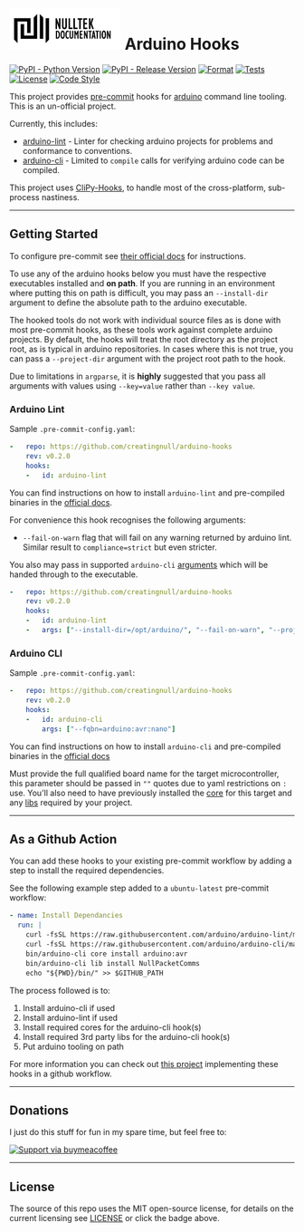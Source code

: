 # ![NullTek Documentation](https://raw.githubusercontent.com/CreatingNull/NullTek-Assets/main/img/logo/NullTekDocumentationLogo.png) Arduino Hooks

[![PyPI - Python Version](https://img.shields.io/pypi/pyversions/arduino-hooks?style=flat-square&logo=python&logoColor=white)](https://pypi.org/project/arduino-hooks/)
[![PyPI - Release Version](https://img.shields.io/pypi/v/arduino-hooks?style=flat-square&logo=pypi&logoColor=white)](https://pypi.org/project/arduino-hooks/)
[![Format](https://img.shields.io/github/actions/workflow/status/CreatingNull/arduino-hooks/run-pre-commit.yaml?branch=main&logo=pre-commit&style=flat-square&label=format)](https://github.com/CreatingNull/arduino-hooks/actions/workflows/run-pre-commit.yaml)
[![Tests](https://img.shields.io/github/actions/workflow/status/CreatingNull/arduino-hooks/run-tests.yaml?branch=main&logo=GitHub&style=flat-square&label=tests)](https://github.com/CreatingNull/arduino-hooks/actions/workflows/run-tests.yaml)
[![License](https://img.shields.io/github/license/CreatingNull/arduino-hooks?style=flat-square)](https://github.com/CreatingNull/arduino-hooks/blob/master/LICENSE.md)
[![Code Style](https://img.shields.io/badge/style-black-000000.svg?style=flat-square)](https://github.com/psf/black)

This project provides [pre-commit](https://github.com/pre-commit/pre-commit) hooks for [arduino](https://github.com/arduino) command line tooling.
This is an un-official project.

Currently, this includes:

* [arduino-lint](https://github.com/arduino/arduino-lint) - Linter for checking arduino projects for problems and conformance to conventions.
* [arduino-cli](https://github.com/arduino/arduino-cli) - Limited to `compile` calls for verifying arduino code can be compiled.

This project uses [CliPy-Hooks](https://github.com/CreatingNull/clipy-hooks), to handle most of the cross-platform, sub-process nastiness.

---

## Getting Started

To configure pre-commit see [their official docs](https://pre-commit.com/) for instructions.

To use any of the arduino hooks below you must have the respective executables installed and **on path**.
If you are running in an environment where putting this on path is difficult, you may pass an `--install-dir` argument to define the absolute path to the arduino executable.

The hooked tools do not work with individual source files as is done with most pre-commit hooks, as these tools work against complete arduino projects.
By default, the hooks will treat the root directory as the project root, as is typical in arduino repositories.
In cases where this is not true, you can pass a `--project-dir` argument with the project root path to the hook.

Due to limitations in `argparse`, it is **highly** suggested that you pass all arguments with values using `--key=value` rather than `--key value`.

### Arduino Lint

Sample `.pre-commit-config.yaml`:

```yaml
-   repo: https://github.com/creatingnull/arduino-hooks
    rev: v0.2.0
    hooks:
    -   id: arduino-lint
```

You can find instructions on how to install `arduino-lint` and pre-compiled binaries in the [official docs](https://arduino.github.io/arduino-lint/latest/installation/).

For convenience this hook recognises the following arguments:

 * `--fail-on-warn` flag that will fail on any warning returned by arduino lint.
   Similar result to `compliance=strict` but even stricter.

You also may pass in supported `arduino-cli` [arguments](https://arduino.github.io/arduino-lint/latest/commands/arduino-lint/) which will be handed through to the executable.

```yaml
-   repo: https://github.com/creatingnull/arduino-hooks
    rev: v0.2.0
    hooks:
    -   id: arduino-lint
    -   args: ["--install-dir=/opt/arduino/", "--fail-on-warn", "--project-dir=src/"]
```

### Arduino CLI


Sample `.pre-commit-config.yaml`:

```yaml
-   repo: https://github.com/creatingnull/arduino-hooks
    rev: v0.2.0
    hooks:
    -   id: arduino-cli
        args: ["--fqbn=arduino:avr:nano"]
```
You can find instructions on how to install `arduino-cli` and pre-compiled binaries in the [official docs](https://arduino.github.io/arduino-cli/latest/installation/)


Must provide the full qualified board name for the target microcontroller, this parameter should be passed in `""` quotes due to yaml restrictions on `:` use.
You'll also need to have previously installed the [core](https://arduino.github.io/arduino-cli/latest/getting-started/#install-the-core-for-your-board) for this target and any [libs](https://arduino.github.io/arduino-cli/latest/getting-started/#add-libraries) required by your project.

---

## As a Github Action

You can add these hooks to your existing pre-commit workflow by adding a step to install the required dependencies.

See the following example step added to a `ubuntu-latest` pre-commit workflow:

```yaml
- name: Install Dependancies
  run: |
    curl -fsSL https://raw.githubusercontent.com/arduino/arduino-lint/main/etc/install.sh | sh
    curl -fsSL https://raw.githubusercontent.com/arduino/arduino-cli/master/install.sh | sh
    bin/arduino-cli core install arduino:avr
    bin/arduino-cli lib install NullPacketComms
    echo "${PWD}/bin/" >> $GITHUB_PATH
```

The process followed is to:

1. Install arduino-cli if used
2. Install arduino-lint if used
3. Install required cores for the arduino-cli hook(s)
4. Install required 3rd party libs for the arduino-cli hook(s)
5. Put arduino tooling on path

For more information you can check out [this project](https://github.com/CreatingNull/UOS-Arduino/blob/main/.github/workflows/run-pre-commit.yaml) implementing these hooks in a github workflow.

---

## Donations

I just do this stuff for fun in my spare time, but feel free to:

[![Support via buymeacoffee](https://www.buymeacoffee.com/assets/img/custom_images/orange_img.png)](https://www.buymeacoffee.com/nulltek)

---

## License

The source of this repo uses the MIT open-source license, for details on the current licensing see [LICENSE](https://github.com/CreatingNull/arduino-hooks/blob/master/LICENSE.md) or click the badge above.
